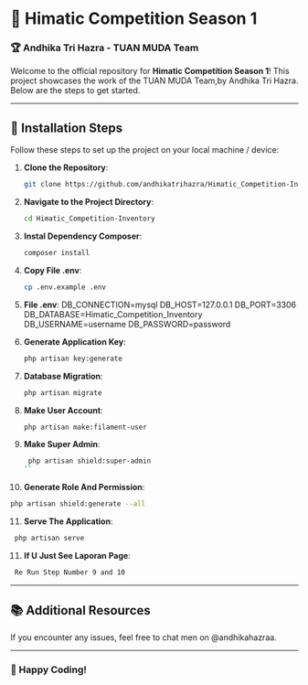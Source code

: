 # 🌟 Himatic Competition Season 1

### 🏆 Andhika Tri Hazra - TUAN MUDA Team

Welcome to the official repository for **Himatic Competition Season 1**! This project showcases the work of the TUAN MUDA Team,by Andhika Tri Hazra. Below are the steps to get started.

---

## 🚀 Installation Steps

Follow these steps to set up the project on your local machine / device:

1. **Clone the Repository**:
   ```bash
   git clone https://github.com/andhikatrihazra/Himatic_Competition-Inventory.git
   ```

2. **Navigate to the Project Directory**:
   ```bash
   cd Himatic_Competition-Inventory
   ```

3. **Instal Dependency Composer**:
   ```bash
   composer install
   ```

4. **Copy File .env**:
   ```bash
   cp .env.example .env
   ```
   
5. **File .env**:
    DB_CONNECTION=mysql
    DB_HOST=127.0.0.1
    DB_PORT=3306
    DB_DATABASE=Himatic_Competition_Inventory
    DB_USERNAME=username
    DB_PASSWORD=password

6. **Generate Application Key**:
   ```bash
   php artisan key:generate
   ```

7. **Database Migration**:
   ```bash
   php artisan migrate
   ```

8. **Make User Account**:
   ```bash
   php artisan make:filament-user
   ```

9. **Make Super Admin**:
   ```bash
    php artisan shield:super-admin
   ``

10. **Generate Role And Permission**:
   ```bash
   php artisan shield:generate --all
   ```

11. **Serve The Application**:
   ```bash
    php artisan serve
   ```

11. **If U Just See Laporan Page**:
   ```bash
    Re Run Step Number 9 and 10
   ```
---

## 📚 Additional Resources

If you encounter any issues, feel free to chat men on @andhikahazraa.

---

### 🎉 Happy Coding!
